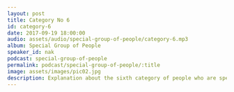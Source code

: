 ```yaml
---
layout: post
title: Category No 6
id: category-6
date: 2017-09-19 18:00:00
audio: assets/audio/special-group-of-people/category-6.mp3
album: Special Group of People
speaker_id: nak
podcast: special-group-of-people
permalink: podcast/special-group-of-people/:title
image: assets/images/pic02.jpg
description: Explanation about the sixth category of people who are special.
---
```

